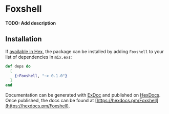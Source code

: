 # Foxshell

**TODO: Add description**

## Installation

If [available in Hex](https://hex.pm/docs/publish), the package can be installed
by adding `Foxshell` to your list of dependencies in `mix.exs`:

```elixir
def deps do
  [
    {:Foxshell, "~> 0.1.0"}
  ]
end
```

Documentation can be generated with [ExDoc](https://github.com/elixir-lang/ex_doc)
and published on [HexDocs](https://hexdocs.pm). Once published, the docs can
be found at [https://hexdocs.pm/Foxshell](https://hexdocs.pm/Foxshell).

